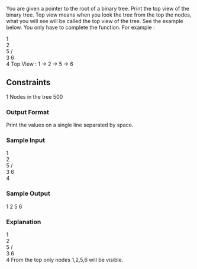 You are given a pointer to the root of a binary tree. Print the top view of the binary tree.
Top view means when you look the tree from the top the nodes, what you will see will be called the top view of the tree. See the example below.
You only have to complete the function.
For example :

   1
    \
     2
      \
       5
      /  \
     3    6
      \
       4
Top View : 1 -> 2 -> 5 -> 6

## Constraints

1 Nodes in the tree  500

### Output Format

Print the values on a single line separated by space.

### Sample Input

   1
    \
     2
      \
       5
      /  \
     3    6
      \
       4
### Sample Output

1 2 5 6

### Explanation

   1
    \
     2
      \
       5
      /  \
     3    6
      \
       4
From the top only nodes 1,2,5,6 will be visible.
